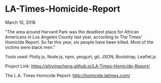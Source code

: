 # LA-Times-Homicide-Report

March 10, 2018

"The area around Harvard Park was the deadliest place for African Americans in Los Angeles County last year, according to The Times’ Homicide Report. So far this year, six people have been killed. Most of the victims were black men."

Tools used: Plotly.js, Node.js, npm, yeogurt, git, JSON, Bootstrap, Leaflet.js


Project Link: https://shiyingcheng.github.io/LA-Times-Homicide-Report/ 

The L.A. Times Homicide Peport: http://homicide.latimes.com/